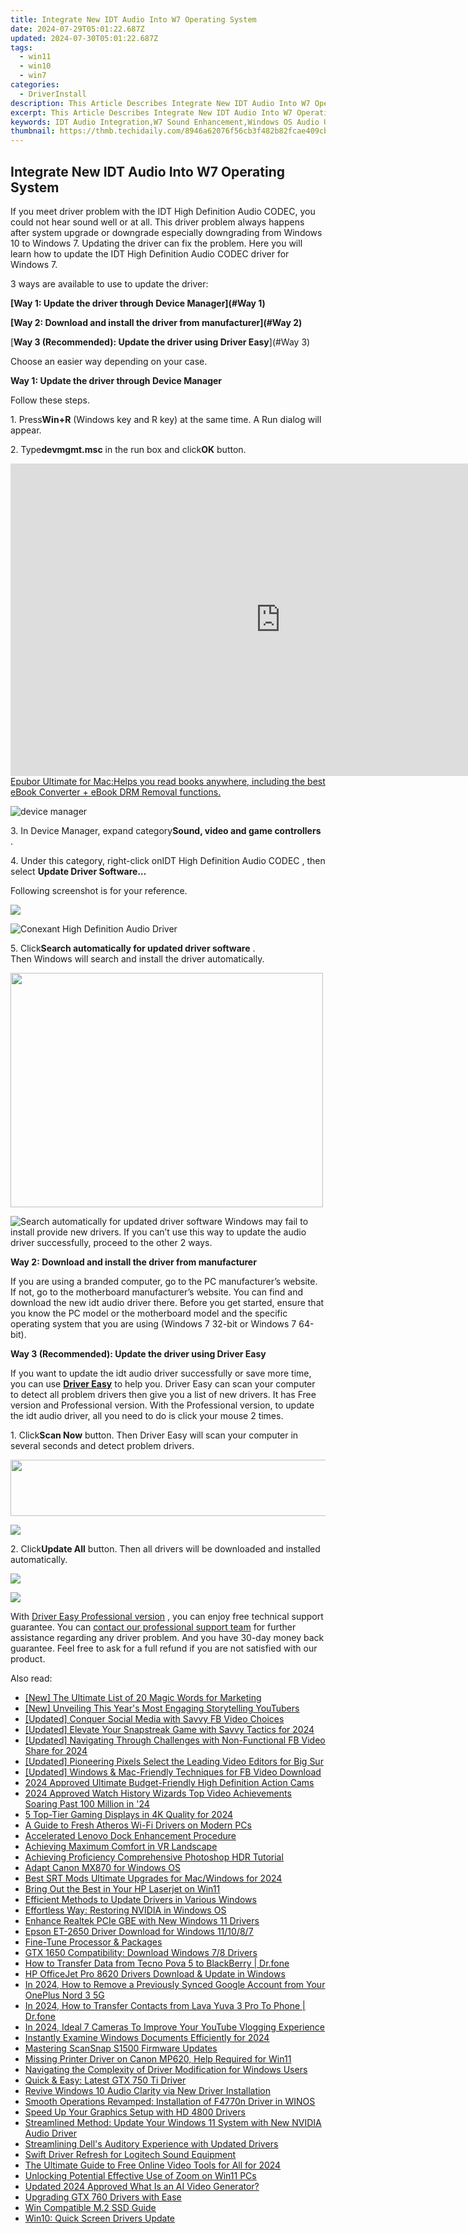 ```yaml
---
title: Integrate New IDT Audio Into W7 Operating System
date: 2024-07-29T05:01:22.687Z
updated: 2024-07-30T05:01:22.687Z
tags:
  - win11
  - win10
  - win7
categories:
  - DriverInstall
description: This Article Describes Integrate New IDT Audio Into W7 Operating System
excerpt: This Article Describes Integrate New IDT Audio Into W7 Operating System
keywords: IDT Audio Integration,W7 Sound Enhancement,Windows OS Audio Upgrade,New IDT Features for W7,IDT Compatible with W7,Upgrading Audio in Windows 7,IDT Audio Technology W7 Support
thumbnail: https://thmb.techidaily.com/8946a62076f56cb3f482b82fcae409cb45874ba6a9bdb05312020ddc52ab89ce.jpg
---
```


## Integrate New IDT Audio Into W7 Operating System

If you meet driver problem with the IDT High Definition Audio CODEC, you could not hear sound well or at all. This driver problem always happens after system upgrade or downgrade especially downgrading from Windows 10 to Windows 7\. Updating the driver can fix the problem. Here you will learn how to update the  IDT High Definition Audio CODEC driver for Windows 7.  
  
 3 ways are available to use to update the driver:  
  
**[Way 1: Update the driver through Device Manager](#Way 1)**
  
**[Way 2: Download and install the driver from manufacturer](#Way 2)**
  
[**Way 3 (Recommended): Update the driver using Driver Easy**](#Way 3)
  
 Choose an easier way depending on your case.
  
 **Way 1: Update the driver through Device Manager**
  
 Follow these steps.  
  
 1\. Press**Win+R** (Windows key and R key) at the same time. A Run dialog will appear.  

 2\. Type**devmgmt.msc** in the run box and click**OK** button.  
  
<!-- affiliate ads begin -->
<a href="https://secure.2checkout.com/order/checkout.php?PRODS=4599952&QTY=1&AFFILIATE=108875&CART=1"><iframe width="864" height="500" src="https://www.youtube.com/embed/jVnfr5HudQw" title="The Latest and Easiest Solution to Remove Kindle DRM on Windows (without Degrading)" frameborder="0" allow="accelerometer; autoplay; clipboard-write; encrypted-media; gyroscope; picture-in-picture; web-share" referrerpolicy="strict-origin-when-cross-origin" allowfullscreen></iframe>Epubor Ultimate for Mac:Helps you read books anywhere, including the best eBook Converter + eBook DRM Removal functions.</a>
<!-- affiliate ads end -->
![device manager](https://images.drivereasy.com/wp-content/uploads/2016/08/img_57a2b995bbf3d.png)

 3\. In Device Manager, expand category**Sound, video and game controllers** .  

 4\. Under this category, right-click onIDT High Definition Audio CODEC , then select **Update Driver Software…**
  
 Following screenshot is for your reference.  
  
<!-- affiliate ads begin -->
<a href="https://secure.2checkout.com/order/checkout.php?PRODS=37100474&QTY=1&AFFILIATE=108875&CART=1"><img src="https://awario.com/images/pages/index/img-platform-ui-1280@1x.avif" border="0"></a>
<!-- affiliate ads end -->
![Conexant High Definition Audio Driver](https://images.drivereasy.com/wp-content/uploads/2016/08/img_57a2dcb90dfb0.png)
  
 5\. Click**Search automatically for updated driver software** .  
 Then Windows will search and install the driver automatically.  
  
<!-- affiliate ads begin -->
<a href="https://electronicx.pxf.io/c/5597632/1872456/14483" target="_top" id="1872456"><img src="//a.impactradius-go.com/display-ad/14483-1872456" border="0" alt="" width="500" height="375"/></a><img height="0" width="0" src="https://imp.pxf.io/i/5597632/1872456/14483" style="position:absolute;visibility:hidden;" border="0" />
<!-- affiliate ads end -->
![Search automatically for updated driver software](https://images.drivereasy.com/wp-content/uploads/2016/08/img_57a2dd02c527b.png)
 Windows may fail to install provide new drivers. If you can’t use this way to update the audio driver successfully, proceed to the other 2 ways.  
  
 **Way 2: Download and install the driver from manufacturer**
  
 If you are using a branded computer, go to the PC manufacturer’s website. If not, go to the motherboard manufacturer’s website. You can find and download the new idt audio driver there. Before you get started, ensure that you know the PC model or the motherboard model and the specific operating system that you are using (Windows 7 32-bit or Windows 7 64-bit).  
  
 **Way 3 (Recommended): Update the driver using Driver Easy**
  
 If you want to update the idt audio driver successfully or save more time, you can use **[Driver Easy](https://tools.techidaily.com/drivereasy/download/)**  to help you. Driver Easy can scan your computer to detect all problem drivers then give you a list of new drivers. It has Free version and Professional version. With the Professional version, to update the idt audio driver, all you need to do is click your mouse 2 times.
  
 1\. Click**Scan Now** button. Then Driver Easy will scan your computer in several seconds and detect problem drivers.  
  
<!-- affiliate ads begin -->
<a href="https://aligracehair.sjv.io/c/5597632/2087267/19272" target="_top" id="2087267"><img src="//a.impactradius-go.com/display-ad/19272-2087267" border="0" alt="" width="728" height="90"/></a><img height="0" width="0" src="https://imp.pxf.io/i/5597632/2087267/19272" style="position:absolute;visibility:hidden;" border="0" />
<!-- affiliate ads end -->
![](https://images.drivereasy.com/wp-content/uploads/2017/04/img_590074a2c235f.png)

 2\. Click**Update All** button. Then all drivers will be downloaded and installed automatically.
  
<!-- affiliate ads begin -->
<a href="https://secure.2checkout.com/order/checkout.php?PRODS=3727260&QTY=1&AFFILIATE=108875&CART=1"><img src="http://www.aiseesoft.com/avangate/30p/banner.jpg" border="0"></a>
<!-- affiliate ads end -->
![](https://images.drivereasy.com/wp-content/uploads/2017/04/img_59007710c0fce.jpg)

 With [Driver Easy Professional version](https://tools.techidaily.com/drivereasy/download/) , you can enjoy free technical support guarantee. You can [contact our professional support team](https://tools.techidaily.com/drivereasy/download/) for further assistance regarding any driver problem. And you have 30-day money back guarantee. Feel free to ask for a full refund if you are not satisfied with our product.

<ins class="adsbygoogle"
     style="display:block"
     data-ad-format="autorelaxed"
     data-ad-client="ca-pub-7571918770474297"
     data-ad-slot="1223367746"></ins>



<ins class="adsbygoogle"
     style="display:block"
     data-ad-client="ca-pub-7571918770474297"
     data-ad-slot="8358498916"
     data-ad-format="auto"
     data-full-width-responsive="true"></ins>

<span class="atpl-alsoreadstyle">Also read:</span>
<div><ul>
<li><a href="https://some-approaches.techidaily.com/new-the-ultimate-list-of-20-magic-words-for-marketing/"><u>[New] The Ultimate List of 20 Magic Words for Marketing</u></a></li>
<li><a href="https://some-guidance.techidaily.com/new-unveiling-this-years-most-engaging-storytelling-youtubers/"><u>[New] Unveiling This Year's Most Engaging Storytelling YouTubers</u></a></li>
<li><a href="https://facebook-videos.techidaily.com/updated-conquer-social-media-with-savvy-fb-video-choices/"><u>[Updated] Conquer Social Media with Savvy FB Video Choices</u></a></li>
<li><a href="https://snapchat-videos.techidaily.com/updated-elevate-your-snapstreak-game-with-savvy-tactics-for-2024/"><u>[Updated] Elevate Your Snapstreak Game with Savvy Tactics for 2024</u></a></li>
<li><a href="https://facebook-video-recording.techidaily.com/updated-navigating-through-challenges-with-non-functional-fb-video-share-for-2024/"><u>[Updated] Navigating Through Challenges with Non-Functional FB Video Share for 2024</u></a></li>
<li><a href="https://extra-approaches.techidaily.com/updated-pioneering-pixels-select-the-leading-video-editors-for-big-sur/"><u>[Updated] Pioneering Pixels  Select the Leading Video Editors for Big Sur</u></a></li>
<li><a href="https://facebook-videos.techidaily.com/updated-windows-and-mac-friendly-techniques-for-fb-video-download/"><u>[Updated] Windows & Mac-Friendly Techniques for FB Video Download</u></a></li>
<li><a href="https://fox-glue.techidaily.com/2024-approved-ultimate-budget-friendly-high-definition-action-cams/"><u>2024 Approved  Ultimate Budget-Friendly High Definition Action Cams</u></a></li>
<li><a href="https://facebook-video-share.techidaily.com/2024-approved-watch-history-wizards-top-video-achievements-soaring-past-100-million-in-24/"><u>2024 Approved  Watch History Wizards  Top Video Achievements Soaring Past 100 Million in '24</u></a></li>
<li><a href="https://extra-information.techidaily.com/5-top-tier-gaming-displays-in-4k-quality-for-2024/"><u>5 Top-Tier Gaming Displays in 4K Quality for 2024</u></a></li>
<li><a href="https://driver-install.techidaily.com/a-guide-to-fresh-atheros-wi-fi-drivers-on-modern-pcs/"><u>A Guide to Fresh Atheros Wi-Fi Drivers on Modern PCs</u></a></li>
<li><a href="https://driver-install.techidaily.com/accelerated-lenovo-dock-enhancement-procedure/"><u>Accelerated Lenovo Dock Enhancement Procedure</u></a></li>
<li><a href="https://extra-hints.techidaily.com/achieving-maximum-comfort-in-vr-landscape/"><u>Achieving Maximum Comfort in VR Landscape</u></a></li>
<li><a href="https://fox-glue.techidaily.com/achieving-proficiency-comprehensive-photoshop-hdr-tutorial/"><u>Achieving Proficiency  Comprehensive Photoshop HDR Tutorial</u></a></li>
<li><a href="https://driver-install.techidaily.com/adapt-canon-mx870-for-windows-os/"><u>Adapt Canon MX870 for Windows OS</u></a></li>
<li><a href="https://extra-lessons.techidaily.com/best-srt-mods-ultimate-upgrades-for-macwindows-for-2024/"><u>Best SRT Mods  Ultimate Upgrades for Mac/Windows for 2024</u></a></li>
<li><a href="https://driver-install.techidaily.com/bring-out-the-best-in-your-hp-laserjet-on-win11/"><u>Bring Out the Best in Your HP Laserjet on Win11</u></a></li>
<li><a href="https://driver-install.techidaily.com/efficient-methods-to-update-drivers-in-various-windows/"><u>Efficient Methods to Update Drivers in Various Windows</u></a></li>
<li><a href="https://driver-install.techidaily.com/effortless-way-restoring-nvidia-in-windows-os/"><u>Effortless Way: Restoring NVIDIA in Windows OS</u></a></li>
<li><a href="https://driver-install.techidaily.com/enhance-realtek-pcie-gbe-with-new-windows-11-drivers/"><u>Enhance Realtek PCIe GBE with New Windows 11 Drivers</u></a></li>
<li><a href="https://driver-install.techidaily.com/epson-et-2650-driver-download-for-windows-111087/"><u>Epson ET-2650 Driver Download for Windows 11/10/8/7</u></a></li>
<li><a href="https://driver-install.techidaily.com/fine-tune-processor-and-packages/"><u>Fine-Tune Processor & Packages</u></a></li>
<li><a href="https://driver-install.techidaily.com/gtx-1650-compatibility-download-windows-78-drivers/"><u>GTX 1650 Compatibility: Download Windows 7/8 Drivers</u></a></li>
<li><a href="https://android-transfer.techidaily.com/how-to-transfer-data-from-tecno-pova-5-to-blackberry-drfone-by-drfone-transfer-from-android-transfer-from-android/"><u>How to Transfer Data from Tecno Pova 5 to BlackBerry | Dr.fone</u></a></li>
<li><a href="https://driver-install.techidaily.com/hp-officejet-pro-8620-drivers-download-and-update-in-windows/"><u>HP OfficeJet Pro 8620 Drivers Download & Update in Windows</u></a></li>
<li><a href="https://easy-unlock-android.techidaily.com/in-2024-how-to-remove-a-previously-synced-google-account-from-your-oneplus-nord-3-5g-by-drfone-android/"><u>In 2024, How to Remove a Previously Synced Google Account from Your OnePlus Nord 3 5G</u></a></li>
<li><a href="https://android-transfer.techidaily.com/in-2024-how-to-transfer-contacts-from-lava-yuva-3-pro-to-phone-drfone-by-drfone-transfer-from-android-transfer-from-android/"><u>In 2024, How to Transfer Contacts from Lava Yuva 3 Pro To Phone | Dr.fone</u></a></li>
<li><a href="https://youtube-data.techidaily.com/24-ideal-7-cameras-to-improve-your-youtube-vlogging-experience/"><u>In 2024, Ideal 7 Cameras To Improve Your YouTube Vlogging Experience</u></a></li>
<li><a href="https://extra-guidance.techidaily.com/instantly-examine-windows-documents-efficiently-for-2024/"><u>Instantly Examine Windows Documents Efficiently for 2024</u></a></li>
<li><a href="https://driver-install.techidaily.com/mastering-scansnap-s1500-firmware-updates/"><u>Mastering ScanSnap S1500 Firmware Updates</u></a></li>
<li><a href="https://printer-issues.techidaily.com/missing-printer-driver-on-canon-mp620-help-required-for-win11/"><u>Missing Printer Driver on Canon MP620, Help Required for Win11</u></a></li>
<li><a href="https://driver-install.techidaily.com/navigating-the-complexity-of-driver-modification-for-windows-users/"><u>Navigating the Complexity of Driver Modification for Windows Users</u></a></li>
<li><a href="https://driver-install.techidaily.com/quick-and-easy-latest-gtx-750-ti-driver/"><u>Quick & Easy: Latest GTX 750 Ti Driver</u></a></li>
<li><a href="https://driver-install.techidaily.com/revive-windows-10-audio-clarity-via-new-driver-installation/"><u>Revive Windows 10 Audio Clarity via New Driver Installation</u></a></li>
<li><a href="https://driver-install.techidaily.com/smooth-operations-revamped-installation-of-f4770n-driver-in-winos/"><u>Smooth Operations Revamped: Installation of F4770n Driver in WINOS</u></a></li>
<li><a href="https://driver-install.techidaily.com/speed-up-your-graphics-setup-with-hd-4800-drivers/"><u>Speed Up Your Graphics Setup with HD 4800 Drivers</u></a></li>
<li><a href="https://driver-install.techidaily.com/streamlined-method-update-your-windows-11-system-with-new-nvidia-audio-driver/"><u>Streamlined Method: Update Your Windows 11 System with New NVIDIA Audio Driver</u></a></li>
<li><a href="https://driver-install.techidaily.com/streamlining-dells-auditory-experience-with-updated-drivers/"><u>Streamlining Dell's Auditory Experience with Updated Drivers</u></a></li>
<li><a href="https://driver-install.techidaily.com/swift-driver-refresh-for-logitech-sound-equipment/"><u>Swift Driver Refresh for Logitech Sound Equipment</u></a></li>
<li><a href="https://facebook-record-videos.techidaily.com/the-ultimate-guide-to-free-online-video-tools-for-all-for-2024/"><u>The Ultimate Guide to Free Online Video Tools for All for 2024</u></a></li>
<li><a href="https://extra-information.techidaily.com/unlocking-potential-effective-use-of-zoom-on-win11-pcs/"><u>Unlocking Potential  Effective Use of Zoom on Win11 PCs</u></a></li>
<li><a href="https://ai-topics.techidaily.com/updated-2024-approved-what-is-an-ai-video-generator/"><u>Updated 2024 Approved What Is an AI Video Generator?</u></a></li>
<li><a href="https://driver-install.techidaily.com/upgrading-gtx-760-drivers-with-ease/"><u>Upgrading GTX 760 Drivers with Ease</u></a></li>
<li><a href="https://driver-install.techidaily.com/win-compatible-m2-ssd-guide/"><u>Win Compatible M.2 SSD Guide</u></a></li>
<li><a href="https://driver-install.techidaily.com/win10-quick-screen-drivers-update/"><u>Win10: Quick Screen Drivers Update</u></a></li>
</ul></div>
